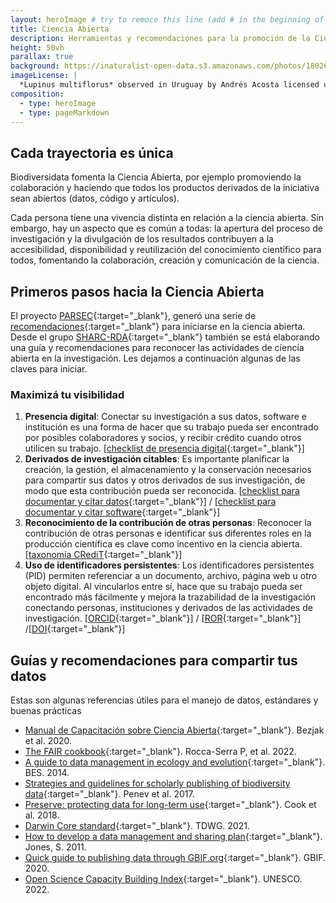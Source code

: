 ```yaml
---
layout: heroImage # try to remoce this line (add # in the beginning of the line to make it a comment) - then the layout will change, but the content remain the same
title: Ciencia Abierta
description: Herramientas y recomendaciones para la promoción de la Ciencia Abierta
height: 50vh
parallax: true
background: https://inaturalist-open-data.s3.amazonaws.com/photos/180266868/original.jpg
imageLicense: |
  *Lupinus multiflorus* observed in Uruguay by Andrés Acosta licensed under [CC-BY-NC](http://creativecommons.org/licenses/by-nc/4.0/) via [iNaturalist](https://www.gbif.org/occurrence/3698255731)
composition:
  - type: heroImage
  - type: pageMarkdown
---
```


## Cada trayectoria es única

Biodiversidata fomenta la Ciencia Abierta, por ejemplo promoviendo la colaboración y haciendo que todos los productos derivados de la iniciativa sean abiertos (datos, código y artículos).

Cada persona tiene una vivencia distinta en relación a la ciencia abierta. Sin embargo, hay un aspecto que es común a todas: la apertura del proceso de investigación y la divulgación de los resultados contribuyen a la accesibilidad, disponibilidad y reutilización del conocimiento científico para todos, fomentando la colaboración, creación y comunicación de la ciencia.

## Primeros pasos hacia la Ciencia Abierta

El proyecto [PARSEC](https://parsecproject.org){:target="_blank"}, generó una serie de [recomendaciones](https://data.agu.org/2022/12/07/parsec-fm.html){:target="_blank"} para iniciarse en la ciencia abierta. Desde el grupo [SHARC-RDA](https://www.rd-alliance.org/groups/sharing-rewards-and-credit-sharc-ig){:target="_blank"} también se está elaborando una guía y recomendaciones para reconocer las actividades de ciencia abierta en la investigación. Les dejamos a continuación algunas de las claves para iniciar.

### Maximizá tu visibilidad

1. **Presencia digital**: Conectar su investigación a sus datos, software e institución es una forma de hacer que su trabajo pueda ser encontrado por posibles colaboradores y socios, y recibir crédito cuando otros utilicen su trabajo. [[checklist de presencia digital](https://data.agu.org/resources/digital-presence){:target="_blank"}]
2. **Derivados de investigación citables**: Es importante planificar la creación, la gestión, el almacenamiento y la conservación necesarios para compartir sus datos y otros derivados de sus investigación, de modo que esta contribución pueda ser reconocida. [[checklist para documentar y citar datos](https://doi.org/10.5281/zenodo.7062403){:target="_blank"}] / [[checklist para documentar y citar software](https://doi.org/10.5281/zenodo.7062414){:target="_blank"}]
3. **Reconocimiento de la contribución de otras personas**: Reconocer la contribución de otras personas e identificar sus diferentes roles en la producción científica es clave como incentivo en la ciencia abierta. [[taxonomía CRediT](https://credit.niso.org/){:target="_blank"}]
4. **Uso de identificadores persistentes**: Los identificadores persistentes (PID) permiten referenciar a un documento, archivo, página web u otro objeto digital. Al vincularlos entre sí, hace que su trabajo pueda ser encontrado más fácilmente y mejora la trazabilidad de la investigación conectando personas, instituciones y derivados de las actividades de investigación. [[ORCID](https://orcid.org){:target="_blank"}] / [[ROR](https://ror.org){:target="_blank"}] /[[DOI](https://www.doi.org){:target="_blank"}]

## Guías y recomendaciones para compartir tus datos

Estas son algunas referencias útiles para el manejo de datos, estándares y buenas prácticas

  - [Manual de Capacitación sobre Ciencia Abierta](https://open-science-training-handbook.github.io/Open-Science-Training-Handbook_ES//){:target="_blank"}. Bezjak et al. 2020.
  - [The FAIR cookbook](https://faircookbook.elixir-europe.org/content/home.html){:target="_blank"}. Rocca-Serra P, et al. 2022.
  - [A guide to data management in ecology and evolution](https://www.britishecologicalsociety.org/wp-content/uploads/2017/06/BES-Data-Guide-2017_web.pdf){:target="_blank"}. BES. 2014.
  - [Strategies and guidelines for scholarly publishing of biodiversity data](https://doi.org/10.3897/rio.3.e12431){:target="_blank"}. Penev et al. 2017.
  - [Preserve: protecting data for long-term use](https://doi.org/10.1007/978-3-319-59928-1_6){:target="_blank"}. Cook et al. 2018.
  - [Darwin Core standard](https://www.tdwg.org/standards/dwc/){:target="_blank"}. TDWG. 2021.
  - [How to develop a data management and sharing plan](https://www.dcc.ac.uk/guidance/how-guides/develop-data-plan){:target="_blank"}. Jones, S. 2011.
  - [Quick guide to publishing data through GBIF.org](https://www.gbif.org/publishing-data){:target="_blank"}. GBIF. 2020.
  - [Open Science Capacity Building Index](https://www.unesco.org/en/open-science/capacity-building-index){:target="_blank"}. UNESCO. 2022.
